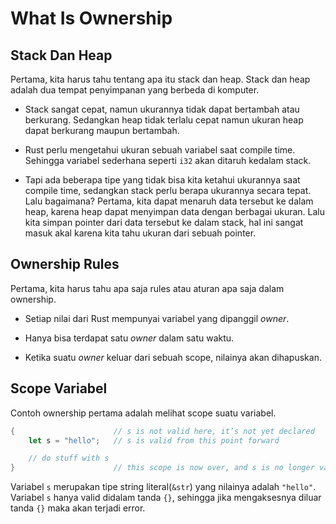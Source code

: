 # What Is Ownership

## Stack Dan Heap

Pertama, kita harus tahu tentang apa itu stack dan heap. Stack dan heap adalah dua tempat penyimpanan yang berbeda di komputer.

  - Stack sangat cepat, namun ukurannya tidak dapat bertambah atau berkurang. Sedangkan heap tidak terlalu cepat namun ukuran heap dapat berkurang maupun bertambah.
  
  - Rust perlu mengetahui ukuran sebuah variabel saat compile time. Sehingga variabel sederhana seperti `i32` akan ditaruh kedalam stack.

  - Tapi ada beberapa tipe yang tidak bisa kita ketahui ukurannya saat compile time, sedangkan stack perlu berapa ukurannya secara tepat. Lalu bagaimana? Pertama, kita dapat menaruh data tersebut ke dalam heap, karena heap dapat menyimpan data dengan berbagai ukuran. Lalu kita simpan pointer dari data tersebut ke dalam stack, hal ini sangat masuk akal karena kita tahu ukuran dari sebuah pointer.

## Ownership Rules

Pertama, kita harus tahu apa saja rules atau aturan apa saja dalam ownership.

  - Setiap nilai dari Rust mempunyai variabel yang dipanggil *owner*.

  - Hanya bisa terdapat satu *owner* dalam satu waktu.

  - Ketika suatu *owner* keluar dari sebuah scope, nilainya akan dihapuskan.

## Scope Variabel

Contoh ownership pertama adalah melihat scope suatu variabel.

```rust
{                      // s is not valid here, it’s not yet declared
    let s = "hello";   // s is valid from this point forward

    // do stuff with s
}                      // this scope is now over, and s is no longer valid
```

Variabel `s` merupakan tipe string literal(`&str`) yang nilainya adalah `"hello"`. Variabel `s` hanya valid didalam tanda `{}`, sehingga jika mengaksesnya diluar tanda `{}` maka akan terjadi error.
